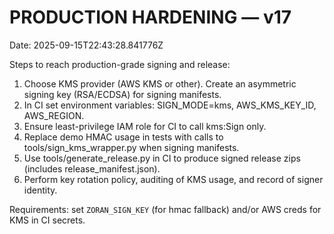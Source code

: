 
# PRODUCTION HARDENING — v17
Date: 2025-09-15T22:43:28.841776Z

Steps to reach production-grade signing and release:
1) Choose KMS provider (AWS KMS or other). Create an asymmetric signing key (RSA/ECDSA) for signing manifests.
2) In CI set environment variables: SIGN_MODE=kms, AWS_KMS_KEY_ID, AWS_REGION.
3) Ensure least-privilege IAM role for CI to call kms:Sign only.
4) Replace demo HMAC usage in tests with calls to tools/sign_kms_wrapper.py when signing manifests.
5) Use tools/generate_release.py in CI to produce signed release zips (includes release_manifest.json).
6) Perform key rotation policy, auditing of KMS usage, and record of signer identity.

Requirements: set `ZORAN_SIGN_KEY` (for hmac fallback) and/or AWS creds for KMS in CI secrets.
